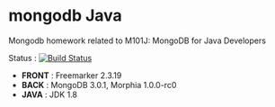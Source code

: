 # mongodb Java
Mongodb homework related to M101J: MongoDB for Java Developers 

Status : [![Build Status](https://travis-ci.org/axeldlv/mongodbjava.svg?branch=master)](https://travis-ci.org/axeldlv/mongodbjava)

- **FRONT** : Freemarker 2.3.19
- **BACK** : MongoDB 3.0.1, Morphia 1.0.0-rc0
- **JAVA** : JDK 1.8


